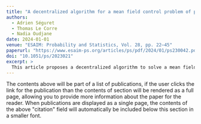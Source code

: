 ```yaml
---
title: "A decentralized algorithm for a mean field control problem of piecewise deterministic Markov processes"
authors:
  - Adrien Séguret
  - Thomas Le Corre
  - Nadia Oudjane
date: 2024-01-01
venue: "ESAIM: Probability and Statistics, Vol. 28, pp. 22–45"
paperurl: "https://www.esaim-ps.org/articles/ps/pdf/2024/01/ps230042.pdf"
doi: "10.1051/ps/2023021"
excerpt: >
  This article proposes a decentralized algorithm to solve a mean field control problem for piecewise deterministic Markov processes (PDMPs), with application to the smart charging of large EV fleets. The authors prove convergence of a stochastic Uzawa algorithm in a non-convex setting with unbounded control intensities.
---
```

The contents above will be part of a list of publications, if the user clicks the link for the publication than the contents of section will be rendered as a full page, allowing you to provide more information about the paper for the reader. When publications are displayed as a single page, the contents of the above "citation" field will automatically be included below this section in a smaller font.
